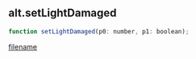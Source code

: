 ## alt.setLightDamaged

```js
function setLightDamaged(p0: number, p1: boolean);
```

[filename](method_setLightDamaged_m.md ':include')